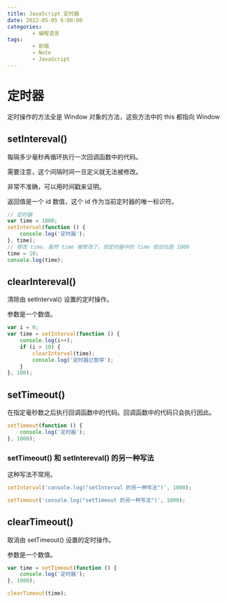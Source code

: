 ```yaml
---
title: JavaScript 定时器
date: 2022-05-05 6:00:00
categories:
        - 编程语言
tags:
        - 前端
        - Note
        - JavaScript
---
```


# 定时器

定时操作的方法全是 Window 对象的方法，这些方法中的 this 都指向 Window

## setIntereval()

每隔多少毫秒再循环执行一次回调函数中的代码。

需要注意，这个间隔时间一旦定义就无法被修改。

非常不准确，可以用时间戳来证明。

返回值是一个 id 数值，这个 id 作为当前定时器的唯一标识符。

```js
// 定时器
var time = 1000;
setInterval(function () {
	console.log('定时器');
}, time);
// 修改 time，虽然 time 被修改了，但定时器中的 time 依旧也是 1000
time = 10;
console.log(time);
```

## clearIntereval()

清除由 setInterval() 设置的定时操作。

参数是一个数值。

```js
var i = 0;
var time = setInterval(function () {
	console.log(i++);
	if (i > 10) {
		clearInterval(time);
		console.log('定时器已暂停');
	}
}, 100);
```

## setTimeout()

在指定毫秒数之后执行回调函数中的代码。回调函数中的代码只会执行因此。

```js
setTimeout(function () {
	console.log('定时器');
}, 1000);
```

### setTimeout() 和 setIntereval() 的另一种写法

这种写法不常用。

```js
setInterval('console.log("setInterval 的另一种写法")', 1000);

setTimeout('console.log("setTimeout 的另一种写法")', 1000);
```

## clearTimeout()

取消由 setTimeout() 设置的定时操作。

参数是一个数值。

```js
var time = setTimeout(function () {
	console.log('定时器');
}, 1000);

clearTimeout(time);
```

###
